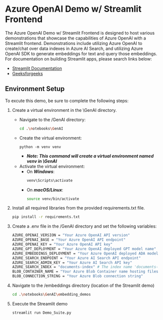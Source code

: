 # Azure OpenAI Demo w/ Streamlit Frontend

The Azure OpenAI Demo w/ Streamlit Frontend is designed to host various demonstrations that showcase the capabilities of Azure OpenAI with a Streamlit frontend. Demonstrations include utilizing Azure OpenAI to create/chat over data indexes in Azure AI Search, and utilizing Azure OpenAI SDK to generate embeddings for text and query those embeddings. For documentation on building Streamlit apps, please search links below:
- [Streamlit Documentation](https://docs.streamlit.io/get-started)
- [Geeksforgeeks](https://www.geeksforgeeks.org/a-beginners-guide-to-streamlit/)

## Environment Setup
To excute this demo, be sure to complete the following steps:

1. Create a virtual environment in the \GenAI directory.

    - Navigate to the /GenAI directory:
        ```sh
        cd .\notebooks\GenAI
        ```
    - Create the virtual environment:
        ```
        python -m venv venv
        ```
        - ***Note: This command will create a virtual environment named venv in \GenAI***
    - Activate the virtual environment:
        - On ***Windows***:
            ```sh
            venv\Scripts\activate
            ```
        - On ***macOS/Linux***:
            ```sh
            source venv/bin/activate
            ```

2. Install all required libraries from the provided requirements.txt file. 
    ```sh
    pip install -r requirements.txt  
    ```

3.  Create a .env file in the /GenAI directory and set the following variables:
    ```sh
    AZURE_OPENAI_VERSION = "Your Azure OpenAI API version"  
    AZURE_OPENAI_BASE = "Your Azure OpenAI API endpoint"
    AZURE_OPENAI_KEY = "Your Azure OpenAI API key"
    AZURE_GPT_DEPLOYMENT = "Your Azure OpenAI deployed GPT model name"
    AZURE_EMBEDDINGS_DEPLOYMENT = "Your Azure OpenAI deployed ADA model name"
    AZURE_SEARCH_ENDPOINT = "Your Azure AI Search API endpoint"
    AZURE_SEARCH_ADMIN_KEY = "Your Azure AI Search API key"
    AZURE_SEARCH_INDEX = "documents-index" # The index name 'documents-index' is used as default in this demo
    BLOB_CONTAINER_NAME = "Your Azure Blob Container name hosting files from /search_documents"
    BLOB_CONNECTION_STRING = "Your Azure Blob connection string"
    ```

4. Navigate to the /embeddings directory (location of the Streamlit demo)
    ```sh
    cd .\notebooks\GenAI\embedding_demos 
    ```

5. Execute the Streamlit demo
    ```sh
    streamlit run Demo_Suite.py
    ```